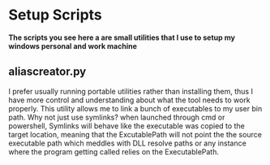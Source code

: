 # Setup Scripts
**The scripts you see here a are small utilities that I use to setup my windows personal and work machine**

## aliascreator.py
I prefer usually running portable utilities rather than installing them, thus I have more control and understanding about what the tool needs to work properly. This utility allows me to link a bunch of executables to my user bin path.
Why not just use symlinks? when launched through cmd or powershell, Symlinks will behave like the executable was copied to the target location, meaning that the ExcutablePath will not point the the source executable path which meddles with DLL resolve paths or any instance where the program getting called relies on the ExecutablePath.